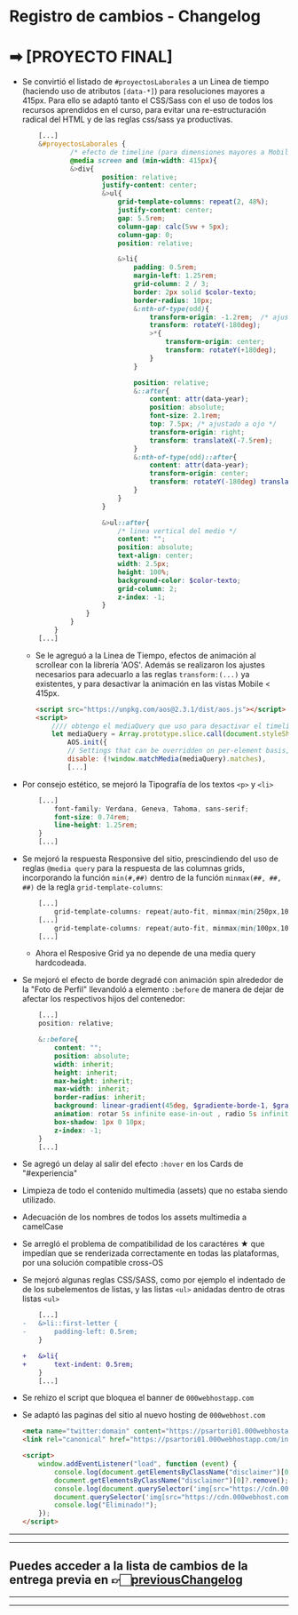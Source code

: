 # Registro de cambios - Changelog

# ➡ [PROYECTO FINAL]

- Se convirtió el listado de `#proyectosLaborales` a un Linea de tiempo (haciendo uso de atributos `[data-*]`) para resoluciones mayores a 415px.
    Para ello se adaptó tanto el CSS/Sass con el uso de todos los recursos aprendidos en el curso, para evitar una re-estructuración radical del HTML y de las reglas css/sass ya productivas.
    ```scss
        [...]
        &#proyectosLaborales {
                /* efecto de timeline (para dimensiones mayores a Mobile) */
                @media screen and (min-width: 415px){
                &>div{
                        position: relative;
                        justify-content: center;
                        &>ul{
                            grid-template-columns: repeat(2, 48%);
                            justify-content: center;
                            gap: 5.5rem; 
                            column-gap: calc(5vw + 5px);
                            column-gap: 0;
                            position: relative;

                            &>li{
                                padding: 0.5rem;
                                margin-left: 1.25rem;
                                grid-column: 2 / 3;
                                border: 2px solid $color-texto;
                                border-radius: 10px;
                                &:nth-of-type(odd){
                                    transform-origin: -1.2rem;  /* ajustado a ojo */
                                    transform: rotateY(-180deg);
                                    >*{
                                        transform-origin: center;
                                        transform: rotateY(+180deg);
                                    }
                                }

                                position: relative;
                                &::after{
                                    content: attr(data-year);
                                    position: absolute;
                                    font-size: 2.1rem;
                                    top: 7.5px; /* ajustado a ojo */
                                    transform-origin: right;
                                    transform: translateX(-7.5rem);
                                }
                                &:nth-of-type(odd)::after{
                                    content: attr(data-year);
                                    transform-origin: center;
                                    transform: rotateY(-180deg) translateX(7.5rem);
                                }
                            }
                        }

                        &>ul::after{
                            /* linea vertical del medio */
                            content: "";
                            position: absolute;
                            text-align: center;
                            width: 2.5px;
                            height: 100%;
                            background-color: $color-texto;
                            grid-column: 2;
                            z-index: -1;
                        }
                    }
                }
            }
        [...]
    ```

    - Se le agreguó a la Linea de Tiempo, efectos de animación al scrollear con la librería 'AOS'. Además se realizaron los ajustes necesarios para adecuarlo a las reglas `transform:(...)` ya existentes, y para desactivar la animación en las vistas Mobile < 415px.
        ```html
        <script src="https://unpkg.com/aos@2.3.1/dist/aos.js"></script>
        <script>
            //// obtengo el mediaQuery que uso para desactivar el timeline y lo reutilízo para desactivar la AoS ////
            let mediaQuery = Array.prototype.slice.call(document.styleSheets[1].cssRules).filter(cssRule=> { return cssRule.type==4}).find(item=> {return item.cssRules[0].cssText.startsWith("main section#proyectosLaborales")}).conditionText;
                AOS.init({
                // Settings that can be overridden on per-element basis, by `data-aos-*` attributes:
                disable: (!window.matchMedia(mediaQuery).matches),
                [...]
        ```

- Por consejo estético, se mejoró la Tipografía de los textos `<p>` y `<li>`
    ```scss
        [...]
            font-family: Verdana, Geneva, Tahoma, sans-serif;
            font-size: 0.74rem;
            line-height: 1.25rem;
        }
        [...]
    ```

- Se mejoró la respuesta Responsive del sitio, prescindiendo del uso de reglas `@media query` para la respuesta de las columnas grids, incorporando la función `min(#,##)` dentro de la función `minmax(##, ##, ##)` de la regla `grid-template-columns`:
    ```scss
        [...]
            grid-template-columns: repeat(auto-fit, minmax(min(250px,100%), 1fr));
        [...]
            grid-template-columns: repeat(auto-fit, minmax(min(100px,100%), 1fr));
        [...]
    ```
    - Ahora el Resposive Grid ya no depende de una media query hardcodeada.

- Se mejoró el efecto de borde degradé con animación spin alrededor de la "Foto de Perfil" llevandoló a elemento `:before` de manera de dejar de afectar los respectivos hijos del contenedor:
    ```scss
        [...]
        position: relative;

        &::before{
            content: "";
            position: absolute;
            width: inherit;
            height: inherit;
            max-height: inherit;
            max-width: inherit;
            border-radius: inherit;
            background: linear-gradient(45deg, $gradiente-borde-1, $gradiente-borde-2);
            animation: rotar 5s infinite ease-in-out , radio 5s infinite linear;
            box-shadow: 1px 0 10px;
            z-index: -1;
        }
        [...]
    ```

- Se agregó un delay al salir del efecto `:hover` en los Cards de "#experiencia"

- Limpieza de todo el contenido multimedia (assets) que no estaba siendo utilizado.
- Adecuación de los nombres de todos los assets multimedia a camelCase

- Se arregló el problema de compatibilidad de los caractéres ★ que impedían que se renderizada correctamente en todas las plataformas, por una solución compatible cross-OS


- Se mejoró algunas reglas CSS/SASS, como por ejemplo el indentado de de los subelementos de listas, y las listas `<ul>` anidadas dentro de otras listas `<ul>`
    ```diff
        [...]
    -   &>li::first-letter {
    -       padding-left: 0.5rem;
        }

    +   &>li{
    +       text-indent: 0.5rem;
        }
        [...]
    ```

- Se rehizo el script que bloquea el banner de `000webhostapp.com`

- Se adaptó las paginas del sitio al nuevo hosting de `000webhost.com`
    ```html
    <meta name="twitter:domain" content="https://psartori01.000webhostapp.com/index.html">
    <link rel="canonical" href="https://psartori01.000webhostapp.com/index.html">
    ```
    ```html
    <script>
        window.addEventListener("load", function (event) {
            console.log(document.getElementsByClassName("disclaimer")[0]);
            document.getElementsByClassName("disclaimer")[0]?.remove();
            console.log(document.querySelector('img[src="https://cdn.000webhost.com/000webhost/logo/footer-powered-by-000webhost-white2.png"]').parentElement.parentElement);
            document.querySelector('img[src="https://cdn.000webhost.com/000webhost/logo/footer-powered-by-000webhost-white2.png"]').parentElement.parentElement?.remove();
            console.log("Eliminado!");
        });
    </script>
    ```


---
***
## Puedes acceder a la lista de cambios de la entrega previa en 👉🏻[previousChangelog](./previousChangelog.md)
***
---